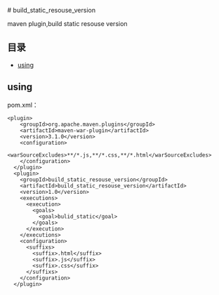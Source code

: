 
﻿# build_static_resouse_version

maven plugin,build static resouse version

##      	目录


*	[using](#using)

## using

pom.xml：
	
	<plugin>
        <groupId>org.apache.maven.plugins</groupId>
        <artifactId>maven-war-plugin</artifactId>
        <version>3.1.0</version>
        <configuration>
          <warSourceExcludes>**/*.js,**/*.css,**/*.html</warSourceExcludes>
        </configuration>
      </plugin>
      <plugin>
        <groupId>build_static_resouse_version</groupId>
        <artifactId>build_static_resouse_version</artifactId>
        <version>1.0</version>
        <executions>
          <execution>
            <goals>
              <goal>bulid_static</goal>
            </goals>
          </execution>
        </executions>
        <configuration>
          <suffixs>
            <suffix>.html</suffix>
            <suffix>.js</suffix>
            <suffix>.css</suffix>
          </suffixs>
        </configuration>
      </plugin>
